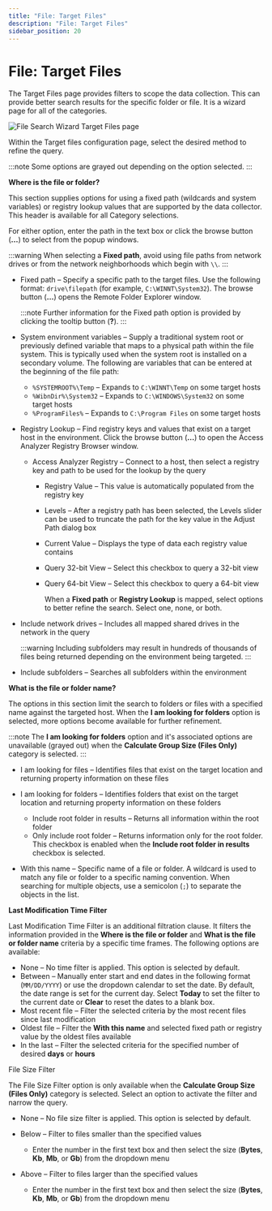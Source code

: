 ```yaml
---
title: "File: Target Files"
description: "File: Target Files"
sidebar_position: 20
---
```


# File: Target Files

The Target Files page provides filters to scope the data collection. This can provide better search
results for the specific folder or file. It is a wizard page for all of the categories.

![File Search Wizard Target Files page](/img/product_docs/accessanalyzer/12.0/admin/datacollector/file/targetfiles.webp)

Within the Target files configuration page, select the desired method to refine the query.

:::note
Some options are grayed out depending on the option selected.
:::


**Where is the file or folder?**

This section supplies options for using a fixed path (wildcards and system variables) or registry
lookup values that are supported by the data collector. This header is available for all Category
selections.

For either option, enter the path in the text box or click the browse button (**…**) to select from
the popup windows.

:::warning
When selecting a **Fixed path**, avoid using file paths from network drives or from the
network neighborhoods which begin with `\\`.
:::


- Fixed path – Specify a specific path to the target files. Use the following format:
  `drive\filepath` (for example, `C:\WINNT\System32`). The browse button (**…**) opens the Remote
  Folder Explorer window.

    :::note
    Further information for the Fixed path option is provided by clicking the tooltip
    button (**?**).
    :::


- System environment variables – Supply a traditional system root or previously defined variable
  that maps to a physical path within the file system. This is typically used when the system root
  is installed on a secondary volume. The following are variables that can be entered at the
  beginning of the file path:

    - `%SYSTEMROOT%\Temp` – Expands to `C:\WINNT\Temp` on some target hosts
    - `%WibnDir%\System32` – Expands to `C:\WINDOWS\System32` on some target hosts
    - `%ProgramFiles%` – Expands to `C:\Program Files` on some target hosts

- Registry Lookup – Find registry keys and values that exist on a target host in the environment.
  Click the browse button (**…**) to open the Access Analyzer Registry Browser window.

    - Access Analyzer Registry – Connect to a host, then select a registry key and path to be used
      for the lookup by the query

        - Registry Value – This value is automatically populated from the registry key
        - Levels – After a registry path has been selected, the Levels slider can be used to
          truncate the path for the key value in the Adjust Path dialog box
        - Current Value – Displays the type of data each registry value contains
        - Query 32-bit View – Select this checkbox to query a 32-bit view
        - Query 64-bit View – Select this checkbox to query a 64-bit view

            When a **Fixed path** or **Registry Lookup** is mapped, select options to better refine
            the search. Select one, none, or both.

- Include network drives – Includes all mapped shared drives in the network in the query

    :::warning
    Including subfolders may result in hundreds of thousands of files being returned
    depending on the environment being targeted.
    :::


- Include subfolders – Searches all subfolders within the environment

**What is the file or folder name?**

The options in this section limit the search to folders or files with a specified name against the
targeted host. When the **I am looking for folders** option is selected, more options become
available for further refinement.

:::note
The **I am looking for folders** option and it's associated options are unavailable
(grayed out) when the **Calculate Group Size (Files Only)** category is selected.
:::


- I am looking for files – Identifies files that exist on the target location and returning property
  information on these files
- I am looking for folders – Identifies folders that exist on the target location and returning
  property information on these folders

    - Include root folder in results – Returns all information within the root folder
    - Only include root folder – Returns information only for the root folder. This checkbox is
      enabled when the **Include root folder in results** checkbox is selected.

- With this name – Specific name of a file or folder. A wildcard is used to match any file or folder
  to a specific naming convention. When searching for multiple objects, use a semicolon (`;`) to
  separate the objects in the list.

**Last Modification Time Filter**

Last Modification Time Filter is an additional filtration clause. It filters the information
provided in the **Where is the file or folder** and **What is the file or folder name** criteria by
a specific time frames. The following options are available:

- None – No time filter is applied. This option is selected by default.
- Between – Manually enter start and end dates in the following format (`MM/DD/YYYY`) or use the
  dropdown calendar to set the date. By default, the date range is set for the current day. Select
  **Today** to set the filter to the current date or **Clear** to reset the dates to a blank box.
- Most recent file – Filter the selected criteria by the most recent files since last modification
- Oldest file – Filter the **With this name** and selected fixed path or registry value by the
  oldest files available
- In the last – Filter the selected criteria for the specified number of desired **days** or
  **hours**

File Size Filter

The File Size Filter option is only available when the **Calculate Group Size (Files Only)**
category is selected. Select an option to activate the filter and narrow the query.

- None – No file size filter is applied. This option is selected by default.
- Below – Filter to files smaller than the specified values

    - Enter the number in the first text box and then select the size (**Bytes**, **Kb**, **Mb**, or
      **Gb**) from the dropdown menu

- Above – Filter to files larger than the specified values

    - Enter the number in the first text box and then select the size (**Bytes**, **Kb**, **Mb**, or
      **Gb**) from the dropdown menu
